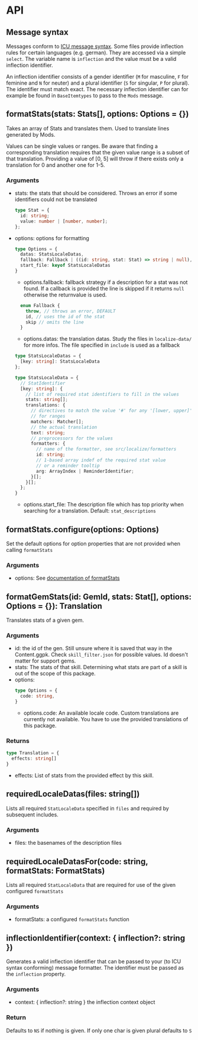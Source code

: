 # API

## Message syntax
Messages conform to [ICU message syntax](http://userguide.icu-project.org/formatparse/messages). 
Some files provide inflection rules for certain languages (e.g. german). 
They are accessed via a simple `select`. The variable name is `inflection` 
and the value must be a valid inflection identifier.

An inflection identifier consists of a gender identifier (`M` for masculine, 
`F` for feminine and `N` for neuter) and a plural identifier (`S` for singular, 
`P` for plural). The identifier must match exact. The necessary inflection
identifier can for example be found in `BaseItemtypes` to pass to the `Mods` message. 

## formatStats(stats: Stats[], options: Options = {})
Takes an array of Stats and translates them. Used to translate lines
generated by Mods. 

Values can be single values or ranges. Be aware that finding
a corresponding translation requires that the given value range is a subset of
that translation. Providing a value of [0, 5] will throw if there exists only 
a translation for 0 and another one for 1-5. 

### Arguments <a name="formatStats-args"></a>
- stats: the stats that should be considered. Throws an error if
  some identifiers could not be translated
  ```typescript
  type Stat = {
    id: string;
    value: number | [number, number]; 
  };
  ```
- options: options for formatting
  ```typescript
  type Options = {
    datas: StatsLocaleDatas,
    fallback: Fallback | ((id: string, stat: Stat) => string | null),
    start_file: keyof StatsLocaleDatas
  }
  ```
  - options.fallback: fallback strategy if a description for a stat was not found.
    If a callback is provided the line is skipped if it returns `null` otherwise
    the returnvalue is used.
  ```typescript
    enum Fallback {
      throw, // throws an error, DEFAULT
      id, // uses the id of the stat
      skip // omits the line
    }
  ```
  - options.datas: the translation datas. Study the files in `localize-data/` 
    for more infos. The file specified in `include` is used as a fallback
  
  ```typescript
  type StatsLocaleDatas = {
    [key: string]: StatsLocaleData
  };

  type StatsLocaleData = {
    // StatIdentifier
    [key: string]: {
      // list of required stat identifiers to fill in the values
      stats: string[]; 
      translations: {
        // directives to match the value '#' for any '[lower, upper]' 
        // for ranges
        matchers: Matcher[];
        // the actual translation
        text: string; 
        // preprocessors for the values
        formatters: {
          // name of the formatter, see src/localize/formatters
          id: string; 
          // 1-based array indef of the required stat value 
          // or a reminder tooltip
          arg: ArrayIndex | ReminderIdentifier;
        }[]; 
      }[];
    };
  }
  ```
  - options.start_file: The description file which has top priority
    when searching for a translation. Default: `stat_descriptions`

## formatStats.configure(options: Options)
Set the default options for option properties that are not provided
when calling `formatStats`

### Arguments
- options: See [documentation of formatStats](#formatStats-args)

## formatGemStats(id: GemId, stats: Stat[], options: Options = {}): Translation
Translates stats of a given gem.

### Arguments
- id: the id of the gen. Still unsure where it is saved that way in the Content.ggpk. 
  Check `skill_filter.json` for possible values. Id doesn't matter for support gems.
- stats: The stats of that skill. Determining what stats are part of a skill
  is out of the scope of this package.
- options:
  ```typescript
  type Options = {
    code: string,
  }
  ```
  - options.code: An available locale code. Custom translations are currently
    not available. You have to use the provided translations of this package.

### Returns
```typescript
type Translation = {
  effects: string[]
}
```
- effects: List of stats from the provided effect by this skill.

## requiredLocaleDatas(files: string[])
Lists all required `StatLocaleData` specified in `files` and required by subsequent includes.

### Arguments <a name="requiredLocaleDatas-args"></a>
- files: the basenames of the description files

## requiredLocaleDatasFor(code: string, formatStats: FormatStats)
Lists all required `StatLocaleData` that are required for use of the given configured 
`formatStats`

### Arguments
- formatStats: a configured `formatStats` function

## inflectionIdentifier(context: { inflection?: string })
Generates a valid inflection identifier that can be passed to your (to ICU syntax
conforming) message formatter. The identifier must be passed as the `inflection`
property.
### Arguments
- context: { inflection?: string } the inflection context object
### Return
Defaults to `NS` if nothing is given. If only one char is given plural defaults
to `S`